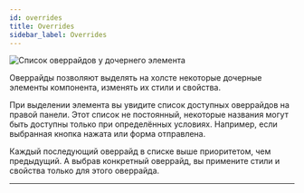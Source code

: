```yaml
---
id: overrides
title: Overrides
sidebar_label: Overrides
---
```


![Список оверрайдов у дочернего элемента](/screenshots/overrides-general.png)

Оверрайды позволяют выделять на холсте некоторые дочерные элементы компонента, изменять их стили и свойства.

При выделении элемента вы увидите список доступных оверрайдов на правой панели. Этот список не постоянный, некоторые названия могут быть доступны только при определённых условиях. Например, если выбранная кнопка нажата или форма отправлена.

Каждый последующий оверрайд в списке выше приоритетом, чем предыдущий. А выбрав конкретный оверрайд, вы примените стили и свойства только для этого оверрайда.

---
